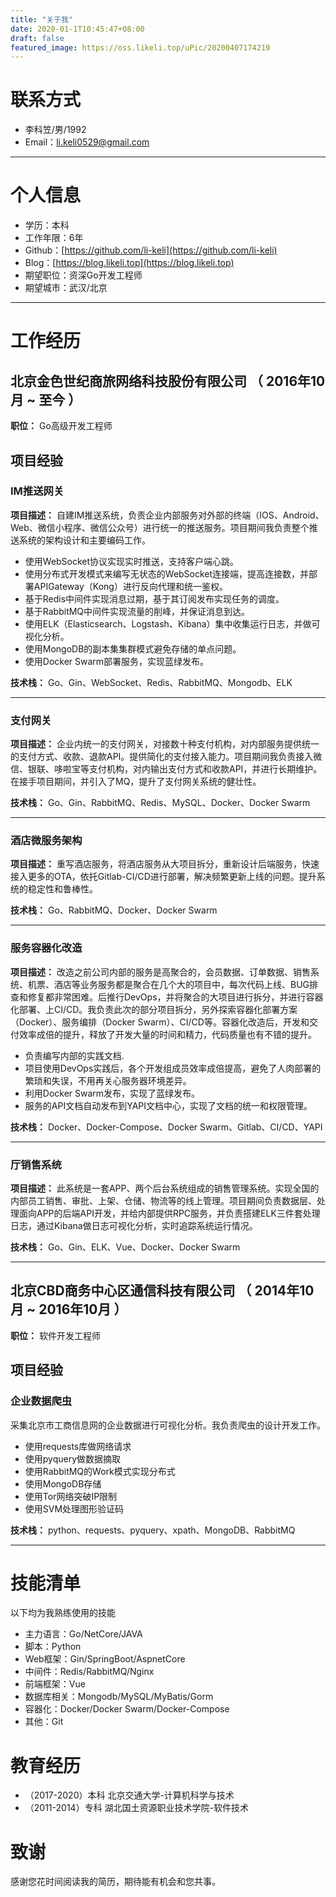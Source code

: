 ```yaml
---
title: "关于我"
date: 2020-01-1T10:45:47+08:00
draft: false
featured_image: https://oss.likeli.top/uPic/20200407174219
---
```


# 联系方式

- 李科笠/男/1992
- Email：<a href="mailto:li.keli0529@gmail.com">li.keli0529@gmail.com</a>

---

# 个人信息

 - 学历：本科
 - 工作年限：6年
 - Github：[https://github.com/li-keli](https://github.com/li-keli)
 - Blog：[https://blog.likeli.top](https://blog.likeli.top)
 - 期望职位：资深Go开发工程师
 - 期望城市：武汉/北京

---

# 工作经历

## 北京金色世纪商旅网络科技股份有限公司 （ 2016年10月 ~ 至今 ）

**职位：** Go高级开发工程师

## 项目经验

### IM推送网关

**项目描述：** 自建IM推送系统，负责企业内部服务对外部的终端（IOS、Android、Web、微信小程序、微信公众号）进行统一的推送服务。项目期间我负责整个推送系统的架构设计和主要编码工作。

* 使用WebSocket协议实现实时推送，支持客户端心跳。
* 使用分布式开发模式来编写无状态的WebSocket连接端，提高连接数，并部署APIGateway（Kong）进行反向代理和统一鉴权。
* 基于Redis中间件实现消息过期，基于其订阅发布实现任务的调度。
* 基于RabbitMQ中间件实现流量的削峰，并保证消息到达。
* 使用ELK（Elasticsearch、Logstash、Kibana）集中收集运行日志，并做可视化分析。
* 使用MongoDB的副本集集群模式避免存储的单点问题。
* 使用Docker Swarm部署服务，实现蓝绿发布。

**技术栈：** Go、Gin、WebSocket、Redis、RabbitMQ、Mongodb、ELK

---

### 支付网关

**项目描述：** 企业内统一的支付网关，对接数十种支付机构，对内部服务提供统一的支付方式、收款、退款API。提供简化的支付接入能力。项目期间我负责接入微信、银联、哆啦宝等支付机构，对内输出支付方式和收款API，并进行长期维护。在接手项目期间，并引入了MQ，提升了支付网关系统的健壮性。

**技术栈：** Go、Gin、RabbitMQ、Redis、MySQL、Docker、Docker Swarm

---

### 酒店微服务架构

**项目描述：** 重写酒店服务，将酒店服务从大项目拆分，重新设计后端服务，快速接入更多的OTA，依托Gitlab-CI/CD进行部署，解决频繁更新上线的问题。提升系统的稳定性和鲁棒性。

**技术栈：** Go、RabbitMQ、Docker、Docker Swarm

---

### 服务容器化改造

**项目描述：** 改造之前公司内部的服务是高聚合的，会员数据、订单数据、销售系统、机票、酒店等业务服务都是聚合在几个大的项目中，每次代码上线、BUG排查和修复都非常困难。后推行DevOps，并将聚合的大项目进行拆分，并进行容器化部署、上CI/CD。我负责此次的部分项目拆分，另外探索容器化部署方案（Docker）、服务编排（Docker Swarm）、CI/CD等。容器化改造后，开发和交付效率成倍的提升，释放了开发大量的时间和精力，代码质量也有不错的提升。

* 负责编写内部的实践文档.
* 项目使用DevOps实践后，各个开发组成员效率成倍提高，避免了人肉部署的繁琐和失误，不用再关心服务器环境差异。
* 利用Docker Swarm发布，实现了蓝绿发布。
* 服务的API文档自动发布到YAPI文档中心，实现了文档的统一和权限管理。

**技术栈：** Docker、Docker-Compose、Docker Swarm、Gitlab、CI/CD、YAPI

---

### 厅销售系统

**项目描述：** 此系统是一套APP、两个后台系统组成的销售管理系统。实现全国的内部员工销售、审批、上架、仓储、物流等的线上管理。项目期间负责数据层、处理面向APP的后端API开发，并给内部提供RPC服务，并负责搭建ELK三件套处理日志，通过Kibana做日志可视化分析，实时追踪系统运行情况。

**技术栈：** Go、Gin、ELK、Vue、Docker、Docker Swarm

---

## 北京CBD商务中心区通信科技有限公司 （ 2014年10月 ~ 2016年10月 ）

**职位：** 软件开发工程师

## 项目经验

### 企业数据爬虫

采集北京市工商信息网的企业数据进行可视化分析。我负责爬虫的设计开发工作。

* 使用requests库做网络请求
* 使用pyquery做数据摘取
* 使用RabbitMQ的Work模式实现分布式
* 使用MongoDB存储
* 使用Tor网络突破IP限制
* 使用SVM处理图形验证码

**技术栈：** python、requests、pyquery、xpath、MongoDB、RabbitMQ

---

# 技能清单

以下均为我熟练使用的技能

- 主力语言：Go/NetCore/JAVA
- 脚本：Python
- Web框架：Gin/SpringBoot/AspnetCore
- 中间件：Redis/RabbitMQ/Nginx
- 前端框架：Vue
- 数据库相关：Mongodb/MySQL/MyBatis/Gorm
- 容器化：Docker/Docker Swarm/Docker-Compose
- 其他：Git


# 教育经历

* （2017-2020）本科 北京交通大学-计算机科学与技术
* （2011-2014）专科 湖北国土资源职业技术学院-软件技术

# 致谢

感谢您花时间阅读我的简历，期待能有机会和您共事。
